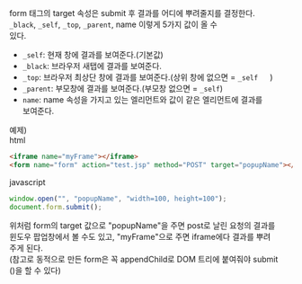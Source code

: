 form 태그의 target 속성은 submit 후 결과를 어디에 뿌려줄지를 결정한다.  
`_black`, `_self`, `_top`, `_parent`, name 이렇게 5가지 값이 올 수  
있다.  
  
- `_self`: 현재 창에 결과를 보여준다.(기본값)  
- `_black`: 브라우저 새탭에 결과를 보여준다.   
- `_top`: 브라우저 최상단 창에 결과를 보여준다.(상위 창에 없으면 = `_self  
`)  
- `_parent`: 부모창에 결과를 보여준다.(부모창 없으면 = `_self`)  
- `name`: name 속성을 가지고 있는 엘리먼트와 값이 같은 엘리먼트에 결과를  
보여준다.  
  
예제)  
html   
```html  
<iframe name="myFrame"></iframe>
<form name="form" action="test.jsp" method="POST" target="popupName"></form>
```
  
javascript  
```javascript
window.open("", "popupName", "width=100, height=100");
document.form.submit();  
```
위처럼 form의 target 값으로 "popupName"을 주면 post로 날린 요청의 결과를   
윈도우 팝업창에서 볼 수도 있고, "myFrame"으로 주면 iframe에다 결과를 뿌려  
주게 된다.   
(참고로 동적으로 만든 form은 꼭 appendChild로 DOM 트리에 붙여줘야 submit  
()을 할 수 있다)  


































